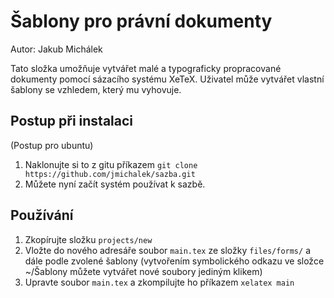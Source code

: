 Šablony pro právní dokumenty
============================

Autor: Jakub Michálek

Tato složka umožňuje vytvářet malé a typograficky propracované dokumenty pomocí sázacího systému XeTeX. Uživatel může vytvářet vlastní šablony se vzhledem, který mu vyhovuje. 


Postup při instalaci
--------------------
(Postup pro ubuntu)

1. Naklonujte si to z gitu příkazem 
`git clone https://github.com/jmichalek/sazba.git`
2. Můžete nyní začít systém používat k sazbě.

Používání
---------

1. Zkopírujte složku `projects/new`
2. Vložte do nového adresáře soubor `main.tex` ze složky `files/forms/` a dále podle zvolené šablony (vytvořením symbolického odkazu ve složce ~/Šablony můžete vytvářet nové soubory jediným klikem)
3. Upravte soubor `main.tex` a zkompilujte ho příkazem `xelatex main`
